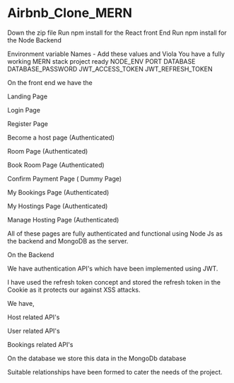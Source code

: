 # Airbnb_Clone_MERN

Down the zip file
Run npm install for the React front End
Run npm install for the Node Backend

Environment variable Names - Add these values and Viola You have a fully working MERN stack project ready
NODE_ENV 
PORT
DATABASE
DATABASE_PASSWORD 
JWT_ACCESS_TOKEN 
JWT_REFRESH_TOKEN 

On the front end we have the

Landing Page

Login Page 

Register Page

Become a host page (Authenticated)

Room Page (Authenticated)

Book Room Page (Authenticated)

Confirm Payment Page ( Dummy Page)

My Bookings Page (Authenticated)

My Hostings Page (Authenticated)

Manage Hosting Page (Authenticated)

All of these pages are fully authenticated and functional using Node Js as the backend and MongoDB as the server.

On the Backend

We have authentication API's which have been implemented using JWT.

I have used the refresh token concept and stored the refresh token in the Cookie as it protects our against XSS attacks.

We have,

Host related API's

User related API's

Bookings related API's

On the database we store this data in the MongoDb database

Suitable relationships have been formed to cater the needs of the project.


